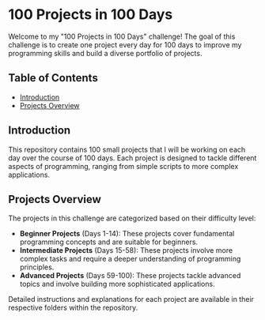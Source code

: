 # 100 Projects in 100 Days

Welcome to my "100 Projects in 100 Days" challenge! The goal of this challenge is to create one project every day for 100 days to improve my programming skills and build a diverse portfolio of projects.

## Table of Contents

- [Introduction](#introduction)
- [Projects Overview](#projects-overview)

## Introduction

This repository contains 100 small projects that I will be working on each day over the course of 100 days. Each project is designed to tackle different aspects of programming, ranging from simple scripts to more complex applications.

## Projects Overview

The projects in this challenge are categorized based on their difficulty level:

- **Beginner Projects** (Days 1-14): These projects cover fundamental programming concepts and are suitable for beginners.
- **Intermediate Projects** (Days 15-58): These projects involve more complex tasks and require a deeper understanding of programming principles.
- **Advanced Projects** (Days 59-100): These projects tackle advanced topics and involve building more sophisticated applications.

Detailed instructions and explanations for each project are available in their respective folders within the repository.


